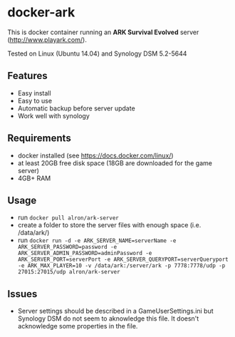 # docker-ark 
This is docker container running an **ARK Survival Evolved** server (http://www.playark.com/).

Tested on Linux (Ubuntu 14.04)  and Synology DSM 5.2-5644
## Features

- Easy install
- Easy to use
- Automatic backup before server update
- Work well with synology

## Requirements
- docker installed (see https://docs.docker.com/linux/)
- at least 20GB free disk space (18GB are downloaded for the game server)
- 4GB+ RAM

## Usage
- run ``docker pull alron/ark-server``
- create a folder to store the server files with enough space (i.e. /data/ark/)
- run ``docker run -d -e ARK_SERVER_NAME=serverName -e ARK_SERVER_PASSWORD=password -e ARK_SERVER_ADMIN_PASSWORD=adminPassword -e ARK_SERVER_PORT=serverPort -e ARK_SERVER_QUERYPORT=serverQueryport -e ARK_MAX_PLAYER=10 -v /data/ark:/server/ark -p 7778:7778/udp -p 27015:27015/udp alron/ark-server``

## Issues

- Server settings should be described in a GameUserSettings.ini but Synology DSM do not seem to aknowledge this file. It doesn't acknowledge some properties in the file.

